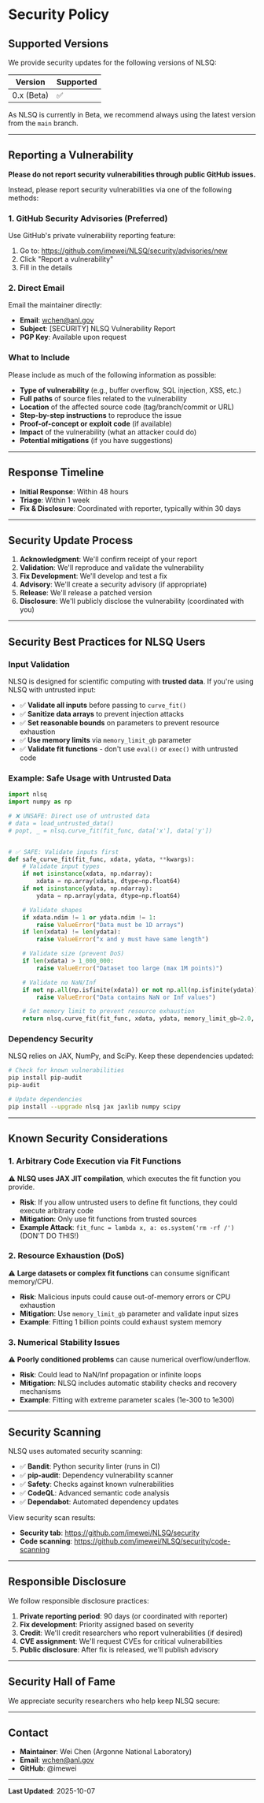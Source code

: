 # Security Policy

## Supported Versions

We provide security updates for the following versions of NLSQ:

| Version | Supported          |
| ------- | ------------------ |
| 0.x (Beta) | :white_check_mark: |

As NLSQ is currently in Beta, we recommend always using the latest version from the `main` branch.

---

## Reporting a Vulnerability

**Please do not report security vulnerabilities through public GitHub issues.**

Instead, please report security vulnerabilities via one of the following methods:

### 1. GitHub Security Advisories (Preferred)

Use GitHub's private vulnerability reporting feature:

1. Go to: https://github.com/imewei/NLSQ/security/advisories/new
2. Click "Report a vulnerability"
3. Fill in the details

### 2. Direct Email

Email the maintainer directly:
- **Email**: wchen@anl.gov
- **Subject**: [SECURITY] NLSQ Vulnerability Report
- **PGP Key**: Available upon request

### What to Include

Please include as much of the following information as possible:

- **Type of vulnerability** (e.g., buffer overflow, SQL injection, XSS, etc.)
- **Full paths** of source files related to the vulnerability
- **Location** of the affected source code (tag/branch/commit or URL)
- **Step-by-step instructions** to reproduce the issue
- **Proof-of-concept or exploit code** (if available)
- **Impact** of the vulnerability (what an attacker could do)
- **Potential mitigations** (if you have suggestions)

---

## Response Timeline

- **Initial Response**: Within 48 hours
- **Triage**: Within 1 week
- **Fix & Disclosure**: Coordinated with reporter, typically within 30 days

---

## Security Update Process

1. **Acknowledgment**: We'll confirm receipt of your report
2. **Validation**: We'll reproduce and validate the vulnerability
3. **Fix Development**: We'll develop and test a fix
4. **Advisory**: We'll create a security advisory (if appropriate)
5. **Release**: We'll release a patched version
6. **Disclosure**: We'll publicly disclose the vulnerability (coordinated with you)

---

## Security Best Practices for NLSQ Users

### Input Validation

NLSQ is designed for scientific computing with **trusted data**. If you're using NLSQ with untrusted input:

- ✅ **Validate all inputs** before passing to `curve_fit()`
- ✅ **Sanitize data arrays** to prevent injection attacks
- ✅ **Set reasonable bounds** on parameters to prevent resource exhaustion
- ✅ **Use memory limits** via `memory_limit_gb` parameter
- ✅ **Validate fit functions** - don't use `eval()` or `exec()` with untrusted code

### Example: Safe Usage with Untrusted Data

```python
import nlsq
import numpy as np

# ❌ UNSAFE: Direct use of untrusted data
# data = load_untrusted_data()
# popt, _ = nlsq.curve_fit(fit_func, data['x'], data['y'])


# ✅ SAFE: Validate inputs first
def safe_curve_fit(fit_func, xdata, ydata, **kwargs):
    # Validate input types
    if not isinstance(xdata, np.ndarray):
        xdata = np.array(xdata, dtype=np.float64)
    if not isinstance(ydata, np.ndarray):
        ydata = np.array(ydata, dtype=np.float64)

    # Validate shapes
    if xdata.ndim != 1 or ydata.ndim != 1:
        raise ValueError("Data must be 1D arrays")
    if len(xdata) != len(ydata):
        raise ValueError("x and y must have same length")

    # Validate size (prevent DoS)
    if len(xdata) > 1_000_000:
        raise ValueError("Dataset too large (max 1M points)")

    # Validate no NaN/Inf
    if not np.all(np.isfinite(xdata)) or not np.all(np.isfinite(ydata)):
        raise ValueError("Data contains NaN or Inf values")

    # Set memory limit to prevent resource exhaustion
    return nlsq.curve_fit(fit_func, xdata, ydata, memory_limit_gb=2.0, **kwargs)
```

### Dependency Security

NLSQ relies on JAX, NumPy, and SciPy. Keep these dependencies updated:

```bash
# Check for known vulnerabilities
pip install pip-audit
pip-audit

# Update dependencies
pip install --upgrade nlsq jax jaxlib numpy scipy
```

---

## Known Security Considerations

### 1. Arbitrary Code Execution via Fit Functions

⚠️ **NLSQ uses JAX JIT compilation**, which executes the fit function you provide.

- **Risk**: If you allow untrusted users to define fit functions, they could execute arbitrary code
- **Mitigation**: Only use fit functions from trusted sources
- **Example Attack**: `fit_func = lambda x, a: os.system('rm -rf /')` (DON'T DO THIS!)

### 2. Resource Exhaustion (DoS)

⚠️ **Large datasets or complex fit functions** can consume significant memory/CPU.

- **Risk**: Malicious inputs could cause out-of-memory errors or CPU exhaustion
- **Mitigation**: Use `memory_limit_gb` parameter and validate input sizes
- **Example**: Fitting 1 billion points could exhaust system memory

### 3. Numerical Stability Issues

⚠️ **Poorly conditioned problems** can cause numerical overflow/underflow.

- **Risk**: Could lead to NaN/Inf propagation or infinite loops
- **Mitigation**: NLSQ includes automatic stability checks and recovery mechanisms
- **Example**: Fitting with extreme parameter scales (1e-300 to 1e300)

---

## Security Scanning

NLSQ uses automated security scanning:

- ✅ **Bandit**: Python security linter (runs in CI)
- ✅ **pip-audit**: Dependency vulnerability scanner
- ✅ **Safety**: Checks against known vulnerabilities
- ✅ **CodeQL**: Advanced semantic code analysis
- ✅ **Dependabot**: Automated dependency updates

View security scan results:
- **Security tab**: https://github.com/imewei/NLSQ/security
- **Code scanning**: https://github.com/imewei/NLSQ/security/code-scanning

---

## Responsible Disclosure

We follow responsible disclosure practices:

1. **Private reporting period**: 90 days (or coordinated with reporter)
2. **Fix development**: Priority assigned based on severity
3. **Credit**: We'll credit researchers who report vulnerabilities (if desired)
4. **CVE assignment**: We'll request CVEs for critical vulnerabilities
5. **Public disclosure**: After fix is released, we'll publish advisory

---

## Security Hall of Fame

We appreciate security researchers who help keep NLSQ secure:

<!-- Future researchers will be listed here -->

---

## Contact

- **Maintainer**: Wei Chen (Argonne National Laboratory)
- **Email**: wchen@anl.gov
- **GitHub**: @imewei

---

**Last Updated**: 2025-10-07
